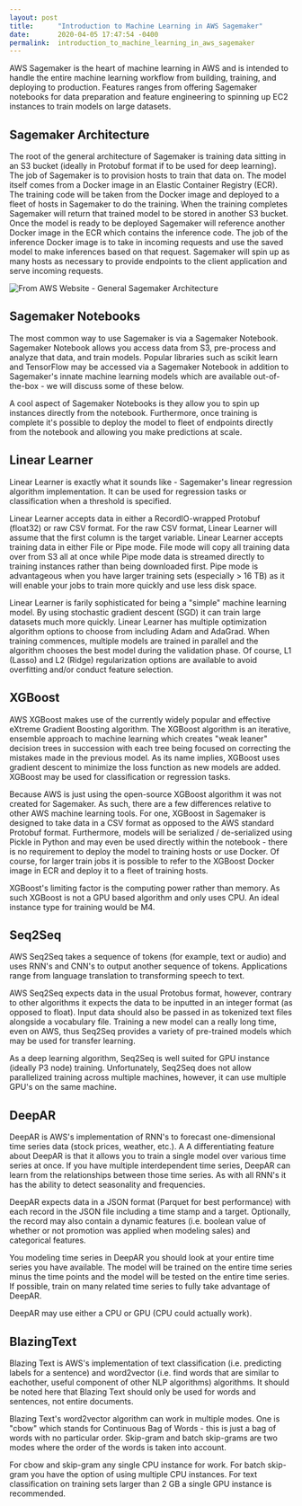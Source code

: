 ```yaml
---
layout: post
title:      "Introduction to Machine Learning in AWS Sagemaker"
date:       2020-04-05 17:47:54 -0400
permalink:  introduction_to_machine_learning_in_aws_sagemaker
---
```


AWS Sagemaker is the heart of machine learning in AWS and is intended to handle the entire machine learning workflow from building, training, and deploying to production. Features ranges from offering Sagemaker notebooks for data preparation and feature engineering to spinning up EC2 instances to train models on large datasets. 

## Sagemaker Architecture

The root of the general architecture of Sagemaker is training data sitting in an S3 bucket (ideally in Protobuf format if to be used for deep learning). The job of Sagemaker is to provision hosts to train that data on. The model itself comes from a Docker image in an Elastic Container Registry (ECR). The training code will be taken from the Docker image and deployed to a fleet of hosts in Sagemaker to do the training. When the training completes Sagemaker will return that trained model to be stored in another S3 bucket. Once the model is ready to be deployed Sagemaker will reference another Docker image in the ECR which contains the inference code. The job of the inference Docker image is to take in incoming requests and use the saved model to make inferences based on that request. Sagemaker will spin up as many hosts as necessary to provide endpoints to the client application and serve incoming requests. 

![From AWS Website - General Sagemaker Architecture](https://docs.aws.amazon.com/sagemaker/latest/dg/images/sagemaker-architecture.png)

## Sagemaker Notebooks 
The most common way to use Sagemaker is via a Sagemaker Notebook. Sagemaker Notebook allows you access data from S3, pre-process and analyze that data, and train models. Popular libraries such as scikit learn and TensorFlow may be accessed via a Sagemaker Notebook in addition to Sagemaker's innate machine learning models which are available out-of-the-box - we will discuss some of these below. 

A cool aspect of Sagemaker Notebooks is they allow you to spin up instances directly from the notebook. Furthermore, once training is complete it's possible to deploy the model to fleet of endpoints directly from the notebook and allowing you make predictions at scale. 

## Linear Learner
Linear Learner is exactly what it sounds like - Sagemaker's linear regression algorithm implementation. It can be used for regression tasks or classification when a threshold is specified. 

Linear Learner accepts data in either a RecordIO-wrapped Protobuf (float32) or raw CSV format. For the raw CSV format, Linear Learner will assume that the first column is the target variable. Linear Learner accepts training data in either File or Pipe mode. File mode will copy all training data over from S3 all at once while Pipe mode data is streamed directly to training instances rather than being downloaded first. Pipe mode is advantageous when you have larger training sets (especially > 16 TB) as it will enable your jobs to train more quickly and use less disk space. 

Linear Learner is farily sophisticated for being a "simple" machine learning model. By using stochastic gradient descent (SGD) it can train large datasets much more quickly. Linear Learner has multiple optimization algorithm options to choose from including Adam and AdaGrad. When training commences, multiple models are trained in parallel and the algorithm chooses the best model during the validation phase. Of course, L1 (Lasso) and L2 (Ridge) regularization options are available to avoid overfitting and/or conduct feature selection. 

## XGBoost
AWS XGBoost makes use of the currently widely popular and effective eXtreme Gradient Boosting algorithm. The XGBoost algorithm is an iterative, ensemble approach to machine learning which creates  "weak leaner" decision trees in succession with each tree being focused on correcting the mistakes made in the previous model. As its name implies, XGBoost uses gradient descent to minimize the loss function as new models are added. XGBoost may be used for classification or regression tasks. 

Because AWS is just using the open-source XGBoost algorithm it was not created for Sagemaker. As such, there are a few differences relative to other AWS machine learning tools. For one, XGBoost in Sagemaker is designed to take data in a CSV format as opposed to the AWS standard Protobuf format. Furthermore, models will be serialized / de-serialized using Pickle in Python and may even be used directly within the notebook - there is no requirement to deploy the model to training hosts or use Docker. Of course, for larger train jobs it is possible to refer to the XGBoost Docker image in ECR and deploy it to a fleet of training hosts. 

XGBoost's limiting factor is the computing power rather than memory. As such XGBoost is not a GPU based algorithm and only uses CPU. An ideal instance type for training would be M4. 

## Seq2Seq
AWS Seq2Seq takes a sequence of tokens (for example, text or audio) and uses RNN's and CNN's to output another sequence of tokens. Applications range from language translation to transforming speech to text. 

AWS Seq2Seq expects data in the usual Protobus format, however, contrary to other algorithms it expects the data to be inputted in an integer format (as opposed to float). Input data should also be passed in as tokenized text files alongside a vocabulary file. Training a new model can a really long time, even on AWS, thus Seq2Seq provides a variety of pre-trained models which may be used for transfer learning. 

As a deep learning algorithm, Seq2Seq is well suited for GPU instance (ideally P3 node) training. Unfortunately, Seq2Seq does not allow parallelized training across multiple machines, however, it can use multiple GPU's on the same machine.  

## DeepAR
DeepAR is AWS's implementation of RNN's to forecast one-dimensional time series data (stock prices, weather, etc.). A A differentiating feature about DeepAR is that it allows you to train a single model over various time series at once. If you have multiple interdependent time series, DeepAR can learn from the relationships between those time series. As with all RNN's it has the ability to detect seasonality and frequencies. 

DeepAR expects data in a JSON format (Parquet for best performance) with each record in the JSON file including a time stamp and a target. Optionally, the record may also contain a dynamic features (i.e. boolean value of whether or not promotion was applied when modeling sales) and categorical features.

You modeling time series in DeepAR you should look at your entire time series you have available. The model will be trained on the entire time series minus the time points and the model will be tested on the entire time series. If possible, train on many related time series to fully take advantage of DeepAR. 

DeepAR may use either a CPU or  GPU (CPU could actually work). 

## BlazingText
Blazing Text is AWS's implementation of text classification (i.e. predicting labels for a sentence) and word2vector (i.e. find words that are similar to eachother, useful component of other NLP algorithms) algorithms. It should be noted here that Blazing Text should only be used for words and sentences, not entire documents. 

Blazing Text's word2vector algorithm can work in multiple modes. One is "cbow" which stands for Continuous Bag of Words - this is just a bag of words with no particular order. Skip-gram and batch skip-grams are two modes where the order of the words is taken into account. 

For cbow and skip-gram any single CPU instance for work. For batch skip-gram you have the option of using multiple CPU instances. For text classification on training sets larger than 2 GB a single GPU instance is recommended. 

